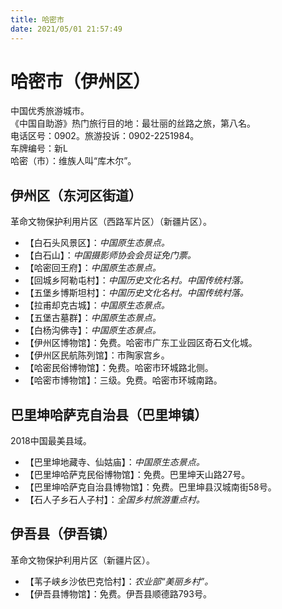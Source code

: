 ```yaml
---
title: 哈密市  
date: 2021/05/01 21:57:49  
---
```

  
# 哈密市（伊州区）  
中国优秀旅游城市。  
《中国自助游》热门旅行目的地：最壮丽的丝路之旅，第八名。  
电话区号：0902。旅游投诉：0902-2251984。  
车牌编号：新L  
哈密（市）：维族人叫“库木尔”。  

## 伊州区（东河区街道）  
革命文物保护利用片区（西路军片区）（新疆片区）。  
* 【白石头风景区】：*中国原生态景点。*  
* 【白石山】：*中国摄影师协会会员证免门票。*  
* 【哈密回王府】：*中国原生态景点。*  
* 【回城乡阿勒屯村】：*中国历史文化名村。中国传统村落。*  
* 【五堡乡博斯坦村】：*中国历史文化名村。中国传统村落。*  
* 【拉甫却克古城】：*中国原生态景点。*  
* 【五堡古墓群】：*中国原生态景点。*  
* 【白杨沟佛寺】：*中国原生态景点。*  
* 【伊州区博物馆】：免费。哈密市广东工业园区奇石文化城。  
* 【伊州区民航陈列馆】：市陶家宫乡。  
* 【哈密民俗博物馆】：免费。哈密市环城路北侧。  
* 【哈密市博物馆】：三级。免费。哈密市环城南路。  

## 巴里坤哈萨克自治县（巴里坤镇）  
2018中国最美县域。  
* 【巴里坤地藏寺、仙姑庙】：*中国原生态景点。*  
* 【巴里坤哈萨克民俗博物馆】：免费。巴里坤天山路27号。  
* 【巴里坤哈萨克自治县博物馆】：免费。巴里坤县汉城南街58号。  
* 【石人子乡石人子村】：*全国乡村旅游重点村。*  

## 伊吾县（伊吾镇）  
革命文物保护利用片区（新疆片区）。  
* 【苇子峡乡沙依巴克恰村】：*农业部“美丽乡村”。*  
* 【伊吾县博物馆】：免费。伊吾县顺德路793号。  
